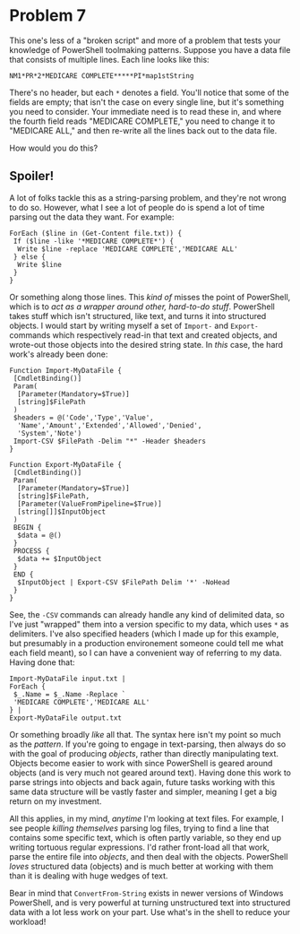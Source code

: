 # Problem 7
This one's less of a "broken script" and more of a problem that tests your knowledge of PowerShell toolmaking patterns. Suppose you have a data file that consists of multiple lines. Each line looks like this:

```
NM1*PR*2*MEDICARE COMPLETE*****PI*map1stString
```

There's no header, but each `*` denotes a field. You'll notice that some of the fields are empty; that isn't the case on every single line, but it's something you need to consider. Your immediate need is to read these in, and where the fourth field reads "MEDICARE COMPLETE," you need to change it to "MEDICARE ALL," and then re-write all the lines back out to the data file. 

How would you do this?

## Spoiler!
A lot of folks tackle this as a string-parsing problem, and they're not wrong to do so. However, what I see a lot of people do is spend a lot of time parsing out the data they want. For example:

```
ForEach ($line in (Get-Content file.txt)) {
 If ($line -like '*MEDICARE COMPLETE*') {
  Write $line -replace 'MEDICARE COMPLETE','MEDICARE ALL'
 } else {
  Write $line
 }
}
```
 
Or something along those lines. This _kind of_ misses the point of PowerShell, which is to _act as a wrapper around other, hard-to-do stuff_. PowerShell takes stuff which isn't structured, like text, and turns it into structured objects. I would start by writing myself a set of `Import-` and `Export-` commands which respectively read-in that text and created objects, and wrote-out those objects into the desired string state. In _this_ case, the hard work's already been done:

```
Function Import-MyDataFile {
 [CmdletBinding()]
 Param(
  [Parameter(Mandatory=$True)]
  [string]$FilePath
 )
 $headers = @('Code','Type','Value',
  'Name','Amount','Extended','Allowed','Denied',
  'System','Note')
 Import-CSV $FilePath -Delim "*" -Header $headers
}

Function Export-MyDataFile {
 [CmdletBinding()]
 Param(
  [Parameter(Mandatory=$True)]
  [string]$FilePath,
  [Parameter(ValueFromPipeline=$True)]
  [string[]]$InputObject
 )
 BEGIN {
  $data = @()
 }
 PROCESS {
  $data += $InputObject
 }
 END {
  $InputObject | Export-CSV $FilePath Delim '*' -NoHead
 }
}
```

See, the `-CSV` commands can already handle any kind of delimited data, so I've just "wrapped" them into a version specific to my data, which uses `*` as delimiters.  I've also specified headers (which I made up for this example, but presumably in a production environement someone could tell me what each field meant), so I can have a convenient way of referring to my data. Having done that:

```
Import-MyDataFile input.txt |
ForEach {
 $_.Name = $_.Name -Replace `
 'MEDICARE COMPLETE','MEDICARE ALL'
} |
Export-MyDataFile output.txt
```

Or something broadly _like_ all that. The syntax here isn't my point so much as the _pattern_. If you're going to engage in text-parsing, then always do so with the goal of producing _objects_, rather than directly manipulating text. Objects become easier to work with since PowerShell is geared around objects (and is very much not geared around text). Having done this work to parse strings into objects and back again, future tasks working with this same data structure will be vastly faster and simpler, meaning I get a big return on my investment.

All this applies, in my mind, _anytime_ I'm looking at text files. For example, I see people _killing themselves_ parsing log files, trying to find a line that contains some specific text, which is often partly variable, so they end up writing tortuous regular expressions. I'd rather front-load all that work, parse the entire file into _objects_, and then deal with the objects. PowerShell _loves_ structured data (objects) and is much better at working with them than it is dealing with huge wedges of text.

Bear in mind that `ConvertFrom-String` exists in newer versions of Windows PowerShell, and is very powerful at turning unstructured text into structured data with a lot less work on your part. Use what's in the shell to reduce your workload!

